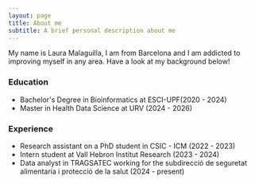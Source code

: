 ```yaml
---
layout: page
title: About me
subtitle: A brief personal description about me
---
```


My name is Laura Malaguilla, I am from Barcelona and I am addicted to improving myself in any area. Have a look at my background below!

### Education
- Bachelor's Degree in Bioinformatics at ESCI-UPF(2020 - 2024)
- Master in Health Data Science at URV (2024 - 2026)

### Experience
- Research assistant on a PhD student in CSIC - ICM (2022 - 2023)
- Intern student at Vall Hebron Institut Research (2023 - 2024)
- Data analyst in TRAGSATEC working for the subdirecció de seguretat alimentaria i protecció de la salut (2024 - present)
